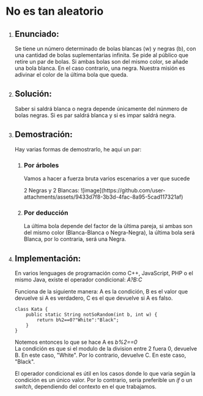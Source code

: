 <h1>No es tan aleatorio</h1>
<ol>
<li><h2>Enunciado:</h2></li>
	<p>Se tiene un número determinado de bolas blancas (w) y negras (b), con una cantidad de bolas suplementarias infinita.
	Se pide al público que retire un par de bolas. Si ambas bolas son del mismo color, se añade una bola blanca. En el caso contrario, una negra.
	Nuestra misión es adivinar el color de la última bola que queda.</p>
<li><h2>Solución:</h2></li>
	<p>Saber si saldrá blanca o negra depende únicamente del núnmero de bolas negras. Si es par saldrá blanca y si es impar saldrá negra.</p>
<li><h2>Demostración:</h2></li>
	<p>Hay varias formas de demostrarlo, he aquí un par:</p>
	<ol>
		<li><h3>Por árboles</h3></li>
		<p>Vamos a hacer a fuerza bruta varios escenarios a ver que sucede</p>
		2 Negras y 2 Blancas:
![image](https://github.com/user-attachments/assets/9433d7f8-3b3d-4fac-8a95-5cad117321af)
		<li><h3>Por deducción</h3></li>
		<p>La última bola depende del factor de la última pareja, si ambas son del mismo color (Blanca-Blanca o Negra-Negra), la última bola será Blanca, por lo contraria, será una Negra.</p>
	</ol>
<li><h2>Implementación:</h2></li>
	<p>En varios lenguages de programación como C++, JavaScript, PHP o el mismo Java, existe el operador condicional: <i>A?B:C</i></p>
	<p>Funciona de la siguiente manera: A es la condición, B es el valor que devuelve si A es verdadero, C es el que devuelve si A es falso.</p>
		
  	class Kata {
		public static String notSoRandom(int b, int w) {
    		return b%2==0?"White":"Black";
  		}
	}

 <p>Notemos entonces lo que se hace A es <i>b%2==0</i><br> La condición es que si el modulo de la division entre 2 fuera 0, devuelve B. En este caso, "White". Por lo contrario, devuelve C. En este caso, "Black".</p>
	<p>El operador condicional es útil en los casos donde lo que varia según la condición es un único valor. Por lo contrario, sería preferible un <i>if</i> o un <i>switch</i>, dependiendo del contexto en el que trabajamos.</p>
</ol>
